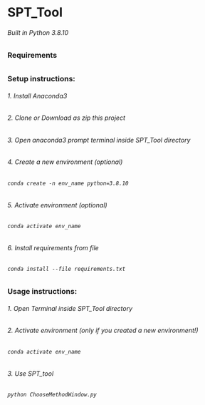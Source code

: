 # SPT_Tool
###### Built in Python 3.8.10

### Requirements 
###### 

### Setup instructions:
###### 1. Install Anaconda3
###### 2. Clone or Download as zip this project
###### 3. Open anaconda3 prompt terminal inside SPT_Tool directory
###### 4. Create a new environment (optional)
###### `conda create -n env_name python=3.8.10`
###### 5. Activate environment (optional)
###### `conda activate env_name`
###### 6. Install requirements from file
###### `conda install --file requirements.txt`

### Usage instructions: 
###### 1. Open Terminal inside SPT_Tool directory
###### 2. Activate environment (only if you created a new environment!)
###### `conda activate env_name`
###### 3. Use SPT_tool
###### `python ChooseMethodWindow.py`

